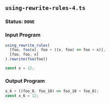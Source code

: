 ## `using-rewrite-rules-4.ts`

### Status: `DONE`

### Input Program

```typescript
using_rewrite_rules(
  [foo, foo(x), foo + ((x, foo) => foo + x)],
  [foo, foo, x]
).rewrite(foo(foo))

const x = 12;
```

### Output Program

```typescript
x_6 + ((foo_8, foo_10) => foo_10 + foo_8);
const x_6 = 12;
```

